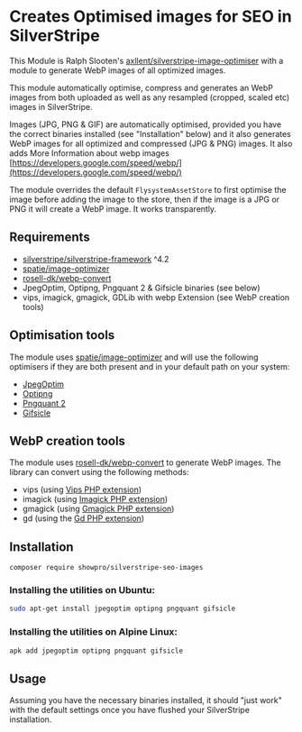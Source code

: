 # Creates Optimised images for SEO in SilverStripe


This Module is Ralph Slooten's [axllent/silverstripe-image-optimiser](https://github.com/axllent/silverstripe-image-optimiser) with a module to generate WebP images of all optimized images.

This module automatically optimise, compress and generates an WebP images from both uploaded as well as any resampled (cropped, scaled etc) images in SilverStripe.

Images (JPG, PNG & GIF) are automatically
optimised, provided you have the correct binaries installed (see "Installation" below) and it also generates WebP images for all optimized and compressed (JPG & PNG) images. It also adds  More Information about webp images [https://developers.google.com/speed/webp/](https://developers.google.com/speed/webp/)

The module overrides the default `FlysystemAssetStore` to first optimise the image
before adding the image to the store, then if the image is a JPG or PNG it will create a WebP image. It works transparently.


## Requirements

- [silverstripe/silverstripe-framework](https://github.com/silverstripe/silverstripe-framework) ^4.2
- [spatie/image-optimizer](https://github.com/spatie/image-optimizer)
- [rosell-dk/webp-convert](https://github.com/rosell-dk/webp-convert)
- JpegOptim, Optipng, Pngquant 2 & Gifsicle binaries (see below)
- vips, imagick, gmagick, GDLib with webp Extension (see WebP creation tools)

## Optimisation tools

The module uses [spatie/image-optimizer](https://github.com/spatie/image-optimizer) and will use the
following optimisers if they are both present and in your default path on your system:

- [JpegOptim](https://github.com/tjko/jpegoptim)
- [Optipng](http://optipng.sourceforge.net/)
- [Pngquant 2](https://pngquant.org/)
- [Gifsicle](http://www.lcdf.org/gifsicle/)


## WebP creation tools

The module uses [rosell-dk/webp-convert](https://github.com/rosell-dk/webp-convert) to generate WebP images. The library can convert using the following methods:

- vips (using [Vips PHP extension](https://github.com/libvips/php-vips-ext))
- imagick (using [Imagick PHP extension](https://github.com/Imagick/imagick))
- gmagick (using [Gmagick PHP extension](https://www.php.net/manual/en/book.gmagick.php))
- gd (using the [Gd PHP extension](https://www.php.net/manual/en/book.image.php))


## Installation

```shell
composer require showpro/silverstripe-seo-images
```

### Installing the utilities on Ubuntu:

```bash
sudo apt-get install jpegoptim optipng pngquant gifsicle
```


### Installing the utilities on Alpine Linux:

```bash
apk add jpegoptim optipng pngquant gifsicle
```


## Usage

Assuming you have the necessary binaries installed, it should "just work" with the default settings
once you have flushed your SilverStripe installation.
